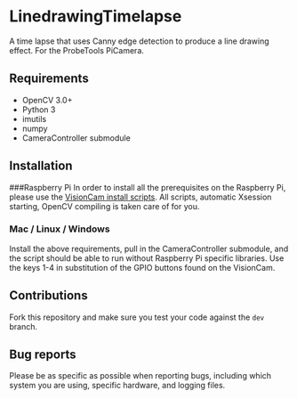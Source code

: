 # LinedrawingTimelapse
A time lapse that uses Canny edge detection to produce a line drawing effect. For the ProbeTools PiCamera.

## Requirements
- OpenCV 3.0+
- Python 3
- imutils
- numpy
- CameraController submodule

## Installation

###Raspberry Pi
In order to install all the prerequisites on the Raspberry Pi, please use the 
[VisionCam install scripts](https://github.com/interactionresearchstudio/VisionCamInstallScripts).
All scripts, automatic Xsession starting, OpenCV compiling is taken care of for you. 

### Mac / Linux / Windows
Install the above requirements, pull in the CameraController submodule, and the script should be able to run 
without Raspberry Pi specific libraries. Use the keys 1-4 in substitution of the GPIO buttons found on the VisionCam. 

## Contributions
Fork this repository and make sure you test your code against the `dev` branch.

## Bug reports
Please be as specific as possible when reporting bugs, including which system you are using, specific hardware, and
logging files. 
